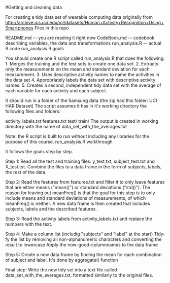 #Getting and cleaning data

For creating a tidy data set of wearable computing data originally from http://archive.ics.uci.edu/ml/datasets/Human+Activity+Recognition+Using+Smartphones Files in this repo

README.md -- you are reading it right now
CodeBook.md -- codebook describing variables, the data and transformations
run_analysis.R -- actual R code
run_analysis.R goals

You should create one R script called run_analysis.R that does the following: 1. Merges the training and the test sets to create one data set. 2. Extracts only the measurements on the mean and standard deviation for each measurement. 3. Uses descriptive activity names to name the activities in the data set 4. Appropriately labels the data set with descriptive activity names. 5. Creates a second, independent tidy data set with the average of each variable for each activity and each subject.

It should run in a folder of the Samsung data (the zip had this folder: UCI HAR Dataset) The script assumes it has in it's working directory the following files and folders:

activity_labels.txt
features.txt
test/
train/
The output is created in working directory with the name of data_set_with_the_averages.txt

Note: the R script is built to run without including any libraries for the purpose of this course. run_analysis.R walkthrough

It follows the goals step by step.

Step 1:
    Read all the test and training files: y_test.txt, subject_test.txt and X_test.txt.
    Combine the files to a data frame in the form of subjects, labels, the rest of the data.

Step 2:
    Read the features from features.txt and filter it to only leave features that are either means ("mean()") or standard deviations ("std()"). The reason for leaving out meanFreq() is that the goal for this step is to only include means and standard deviations of measurements, of which meanFreq() is neither.
    A new data frame is then created that includes subjects, labels and the described features.

Step 3:
    Read the activity labels from activity_labels.txt and replace the numbers with the text.

Step 4:
    Make a column list (includig "subjects" and "label" at the start)
    Tidy-fy the list by removing all non-alphanumeric characters and converting the result to lowercase
    Apply the now-good-columnnames to the data frame

Step 5:
    Create a new data frame by finding the mean for each combination of subject and label. It's done by aggregate() function

Final step:
    Write the new tidy set into a text file called data_set_with_the_averages.txt, formatted similarly to the original files.
